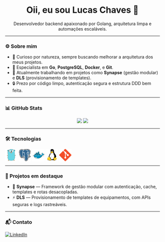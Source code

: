 <h1 align="center">Oii, eu sou Lucas Chaves 👋</h1>
<p align="center">Desenvolvedor backend apaixonado por Golang, arquitetura limpa e automações escaláveis.</p>

---

### ⚙️ Sobre mim
- 🧠 Curioso por natureza, sempre buscando melhorar a arquitetura dos meus projetos.
- 🧱 Especialista em **Go**, **PostgreSQL**, **Docker**, e **Git**.
- 🔁 Atualmente trabalhando em projetos como **Synapse** (gestão modular) e **DLS** (provisionamento de templates).
- 🔒 Prezo por código limpo, autenticação segura e estrutura DDD bem feita.

---

### 📊 GitHub Stats

<div align="center">
<img height="170" src="https://github-readme-stats.vercel.app/api?username=LucasChavesX&show_icons=true&theme=tokyonight"/>
<img height="170" src="https://github-readme-stats.vercel.app/api/top-langs/?username=LucasChavesX&layout=compact&langs_count=8&theme=tokyonight"/>
</div>

---

### 🛠️ Tecnologias

<div style="display: inline_block">
  <img align="center" alt="Go" height="40" width="40" src="https://raw.githubusercontent.com/devicons/devicon/master/icons/go/go-original.svg">
  <img align="center" alt="PostgreSQL" height="40" width="40" src="https://raw.githubusercontent.com/devicons/devicon/master/icons/postgresql/postgresql-original.svg">
  <img align="center" alt="Docker" height="40" width="40" src="https://raw.githubusercontent.com/devicons/devicon/master/icons/docker/docker-original.svg">
  <img align="center" alt="Linux" height="40" width="40" src="https://raw.githubusercontent.com/devicons/devicon/master/icons/linux/linux-original.svg">
  <img align="center" alt="Git" height="40" width="40" src="https://raw.githubusercontent.com/devicons/devicon/master/icons/git/git-original.svg">
</div>

---

### 🚀 Projetos em destaque
- 🧩 **Synapse** — Framework de gestão modular com autenticação, cache, templates e rotas desacopladas.
- ⚡ **DLS** — Provisionamento de templates de equipamentos, com APIs seguras e logs rastreáveis.

---

### 📬 Contato

[![LinkedIn](https://img.shields.io/badge/-LinkedIn-0A66C2?style=flat-square&logo=Linkedin&logoColor=white)](https://www.linkedin.com/in/lucaschavesdev/)
